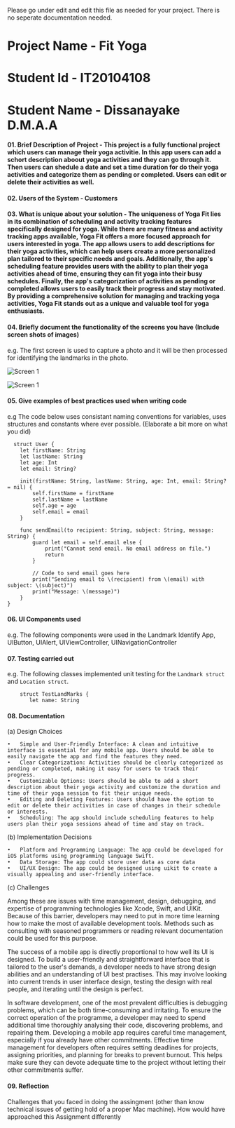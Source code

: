 Please go under edit and edit this file as needed for your project.  There is no seperate documentation needed.

# Project Name - Fit Yoga
# Student Id - IT20104108
# Student Name - Dissanayake D.M.A.A

#### 01. Brief Description of Project - This project is a fully functional project which users can manage their yoga activitie.  In this app users can add a schort description aboout yoga activities and they can go through it. Then users can shedule a date and set a time duration for do their yoga activities and categorize them as pending or completed. Users can edit or delete their activities as well.
#### 02. Users of the System - Customers
#### 03. What is unique about your solution - The uniqueness of Yoga Fit lies in its combination of scheduling and activity tracking features specifically designed for yoga. While there are many fitness and activity tracking apps available, Yoga Fit offers a more focused approach for users interested in yoga. The app allows users to add descriptions for their yoga activities, which can help users create a more personalized plan tailored to their specific needs and goals. Additionally, the app's scheduling feature provides users with the ability to plan their yoga activities ahead of time, ensuring they can fit yoga into their busy schedules. Finally, the app's categorization of activities as pending or completed allows users to easily track their progress and stay motivated. By providing a comprehensive solution for managing and tracking yoga activities, Yoga Fit stands out as a unique and valuable tool for yoga enthusiasts.
#### 04. Briefly document the functionality of the screens you have (Include screen shots of images)
e.g. The first screen is used to capture a photo and it will be then processed for identifying the landmarks in the photo.

![Screen 1](Resources/create.png)  

![Screen 1](Resources/delete.png)  

#### 05. Give examples of best practices used when writing code
e.g The code below uses consistant naming conventions for variables, uses structures and constants where ever possible. (Elaborate a bit more on what you did)

```
  struct User {
    let firstName: String
    let lastName: String
    let age: Int
    let email: String?
    
    init(firstName: String, lastName: String, age: Int, email: String? = nil) {
        self.firstName = firstName
        self.lastName = lastName
        self.age = age
        self.email = email
    }
    
    func sendEmail(to recipient: String, subject: String, message: String) {
        guard let email = self.email else {
            print("Cannot send email. No email address on file.")
            return
        }
        
        // Code to send email goes here
        print("Sending email to \(recipient) from \(email) with subject: \(subject)")
        print("Message: \(message)")
    }
}
```

#### 06. UI Components used

e.g. The following components were used in the Landmark Identify App, UIButton, UIAlert, UIViewController, UINavigationController

#### 07. Testing carried out

e.g. The following classes implemented unit testing for the ```Landmark struct``` and ```Location struct```. 

```
    struct TestLandMarks {
       let name: String
```

#### 08. Documentation 

(a) Design Choices
      
    •	Simple and User-Friendly Interface: A clean and intuitive interface is essential for any mobile app. Users should be able to easily navigate the app and find the features they need.
    •	Clear Categorization: Activities should be clearly categorized as pending or completed, making it easy for users to track their progress.
    •	Customizable Options: Users should be able to add a short description about their yoga activity and customize the duration and time of their yoga session to fit their unique needs.
    •	Editing and Deleting Features: Users should have the option to edit or delete their activities in case of changes in their schedule or interests.
    •	Scheduling: The app should include scheduling features to help users plan their yoga sessions ahead of time and stay on track.


(b) Implementation Decisions
      
    •	Platform and Programming Language: The app could be developed for iOS platforms using programming language Swift.
    •	Data Storage: The app could store user data as core data
    •	UI/UX Design: The app could be designed using uikit to create a visually appealing and user-friendly interface.


(c) Challenges

Among these are issues with time management, design, debugging, and expertise of programming technologies like Xcode, Swift, and UIKit.
Because of this barrier, developers may need to put in more time learning how to make the most of available development tools. Methods such as consulting with seasoned programmers or reading relevant documentation could be used for this purpose.

The success of a mobile app is directly proportional to how well its UI is designed. To build a user-friendly and straightforward interface that is tailored to the user's demands, a developer needs to have strong design abilities and an understanding of UI best practises. This may involve looking into current trends in user interface design, testing the design with real people, and iterating until the design is perfect.

In software development, one of the most prevalent difficulties is debugging problems, which can be both time-consuming and irritating. To ensure the correct operation of the programme, a developer may need to spend additional time thoroughly analysing their code, discovering problems, and repairing them.
Developing a mobile app requires careful time management, especially if you already have other commitments. Effective time management for developers often requires setting deadlines for projects, assigning priorities, and planning for breaks to prevent burnout. This helps make sure they can devote adequate time to the project without letting their other commitments suffer.

#### 09. Reflection

Challenges that you faced in doing the assingment (other than know technical issues of getting hold of a proper Mac machine).
How would have approached this Assignment differently

  

